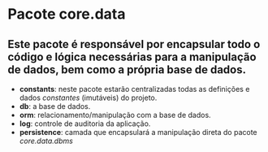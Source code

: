 Pacote core.data
====================

Este pacote é responsável por encapsular todo o código e lógica necessárias para a manipulação de dados, bem como a própria base de dados.
--------------------
* **constants**: neste pacote estarão centralizadas todas as definições e dados *constantes* (imutáveis) do projeto.
* **db**: a base de dados.
* **orm**: relacionamento/manipulação com a base de dados.
* **log**: controle de auditoria da aplicação.
* **persistence**: camada que encapsulará a manipulação direta do pacote *core.data.dbms*
